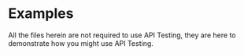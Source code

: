 Examples
========

All the files herein are not required to use API Testing, they are here to demonstrate how you might use API Testing.
